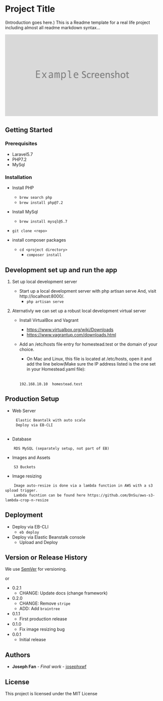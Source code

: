 # Project Title

(Introduction goes here.) This is a Readme template for a real life project including almost all readme markdown syntax...

![](image.png)



## Getting Started

### Prerequisites

* Laravel5.7
* PHP7.2
* MySql


### Installation

* Install PHP
  * `brew search php`
  * `brew install php@7.2`
  
* Install MySql 
  * `brew install mysql@5.7`
  
* `git clone <repo>`
* install composer packages
    * `cd <project directory>`
        * `composer install`

## Development set up and run the app

1. Set up local development server
   * Start up a local development server with php artisan serve And, visit http://localhost:8000/.
      * `php artisan serve`

2. Aternativly we can set up a robust local development virtual server

   * Install VirtualBox and Vagrant
     * https://www.virtualbox.org/wiki/Downloads
     * https://www.vagrantup.com/downloads.html 

   * Add an /etc/hosts file entry for homestead.test or the domain of your choice.
     * On Mac and Linux, this file is located at /etc/hosts, open it and add the line below(Make sure the IP address listed is the one set in your Homestead.yaml file):

     <br> `192.168.10.10  homestead.test`

   


## Production Setup

* Web Server
```
     Elastic Beantalk with auto scale
     Deploy via EB-CLI
     
```
* Database
```
    RDS MySQL (separately setup, not part of EB)
```
* Images and Assets
```
    S3 Buckets
```
* Image resizing
```
    Image auto-resize is done via a lambda function in AWS with a s3 upload trigger.
    Lambda fucntion can be found here https://github.com/DnSu/aws-s3-lambda-crop-n-resize
```

## Deployment

* Deploy via EB-CLI
  * `eb deploy`
* Deploy via Elastic Beanstalk console
  * Upload and Deploy


## Version or Release History

We use [SemVer](http://semver.org/) for versioning.

or 

* 0.2.1
    * CHANGE: Update docs (change framework)
* 0.2.0
    * CHANGE: Remove `stripe`
    * ADD: Add `braintree`
* 0.1.1
    * First production release
* 0.1.0
    * Fix image resizing bug
* 0.0.1
    * Initial release 


## Authors

* **Joseph Fan** - *Final work* - [josephxwf](https://github.com/josephxwf)


## License

This project is licensed under the MIT License 

